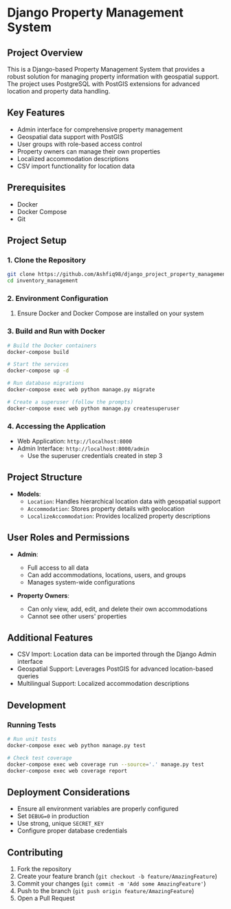 # Django Property Management System

## Project Overview

This is a Django-based Property Management System that provides a robust solution for managing property information with geospatial support. The project uses PostgreSQL with PostGIS extensions for advanced location and property data handling.

## Key Features

- Admin interface for comprehensive property management
- Geospatial data support with PostGIS
- User groups with role-based access control
- Property owners can manage their own properties
- Localized accommodation descriptions
- CSV import functionality for location data

## Prerequisites

- Docker
- Docker Compose
- Git

## Project Setup

### 1. Clone the Repository

```bash
git clone https://github.com/Ashfiq98/django_project_property_management.git
cd inventory_management
```

### 2. Environment Configuration

1. Ensure Docker and Docker Compose are installed on your system

### 3. Build and Run with Docker

```bash
# Build the Docker containers
docker-compose build

# Start the services
docker-compose up -d

# Run database migrations
docker-compose exec web python manage.py migrate

# Create a superuser (follow the prompts)
docker-compose exec web python manage.py createsuperuser
```

### 4. Accessing the Application

- Web Application: `http://localhost:8000`
- Admin Interface: `http://localhost:8000/admin`
  - Use the superuser credentials created in step 3

## Project Structure

- **Models**:
  - `Location`: Handles hierarchical location data with geospatial support
  - `Accommodation`: Stores property details with geolocation
  - `LocalizeAccommodation`: Provides localized property descriptions

## User Roles and Permissions

- **Admin**:
  - Full access to all data
  - Can add accommodations, locations, users, and groups
  - Manages system-wide configurations

- **Property Owners**:
  - Can only view, add, edit, and delete their own accommodations
  - Cannot see other users' properties

## Additional Features

- CSV Import: Location data can be imported through the Django Admin interface
- Geospatial Support: Leverages PostGIS for advanced location-based queries
- Multilingual Support: Localized accommodation descriptions

## Development

### Running Tests

```bash
# Run unit tests
docker-compose exec web python manage.py test

# Check test coverage
docker-compose exec web coverage run --source='.' manage.py test
docker-compose exec web coverage report
```

## Deployment Considerations

- Ensure all environment variables are properly configured
- Set `DEBUG=0` in production
- Use strong, unique `SECRET_KEY`
- Configure proper database credentials

## Contributing

1. Fork the repository
2. Create your feature branch (`git checkout -b feature/AmazingFeature`)
3. Commit your changes (`git commit -m 'Add some AmazingFeature'`)
4. Push to the branch (`git push origin feature/AmazingFeature`)
5. Open a Pull Request

